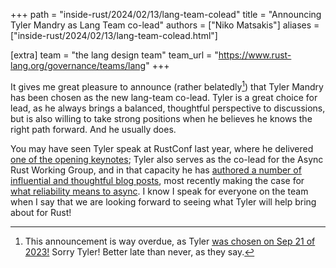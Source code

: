 +++
path = "inside-rust/2024/02/13/lang-team-colead"
title = "Announcing Tyler Mandry as Lang Team co-lead"
authors = ["Niko Matsakis"]
aliases = ["inside-rust/2024/02/13/lang-team-colead.html"]

[extra]
team = "the lang design team"
team_url = "https://www.rust-lang.org/governance/teams/lang"
+++

It gives me great pleasure to announce (rather belatedly[^b]) that Tyler Mandry has been chosen as the new lang-team co-lead. Tyler is a great choice for lead, as he always brings a balanced, thoughtful perspective to discussions, but is also willing to take strong positions when he believes he knows the right path forward. And he usually does.

You may have seen Tyler speak at RustConf last year, where he delivered [one of the opening keynotes][kn]; Tyler also serves as the co-lead for the Async Rust Working Group, and in that capacity he has [authored a number of influential and thoughtful blog posts](https://tmandry.gitlab.io/blog/), most recently making the case for [what reliability means to async](https://tmandry.gitlab.io/blog/posts/making-async-reliable/). I know I speak for everyone on the team when I say that we are looking forward to seeing what Tyler will help bring about for Rust!

[^b]: This announcement is way overdue, as Tyler [was chosen on Sep 21 of 2023!][1077] Sorry Tyler! Better late than never, as they say.

[1077]: https://github.com/rust-lang/team/pull/1077#issuecomment-1730655519

[kn]: https://youtu.be/37yASSgrdGE?si=El-UCqxAQ7_kchi_&t=1360
